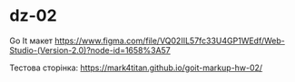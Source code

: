 # dz-02
Go It
макет
https://www.figma.com/file/VQ02IIL57fc33U4GP1WEdf/Web-Studio-(Version-2.0)?node-id=1658%3A57

Тестова сторінка:
https://mark4titan.github.io/goit-markup-hw-02/